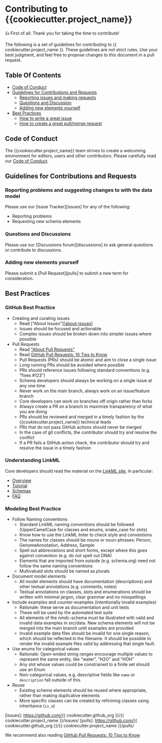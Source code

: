 # Contributing to {{cookiecutter.project_name}}

:+1: First of all: Thank you for taking the time to contribute!

The following is a set of guidelines for contributing to
{{ cookiecutter.project_name }}. These guidelines are not strict rules.
Use your best judgment, and feel free to propose changes to this document
in a pull request.

## Table Of Contents

* [Code of Conduct](#code-of-conduct)
* [Guidelines for Contributions and Requests](#contributions)
  * [Reporting issues and making requests](#reporting-issues)
  * [Questions and Discussion](#questions-and-discussion)
  * [Adding new elements yourself](#adding-elements)
* [Best Practices](#best-practices)
  * [How to write a great issue](#great-issues)
  * [How to create a great pull/merge request](#great-pulls)

<a id="code-of-conduct"></a>

## Code of Conduct

The {{cookiecutter.project_name}} team strives to create a
welcoming environment for editors, users and other contributors.
Please carefully read our [Code of Conduct](CODE_OF_CONDUCT.md).

<a id="contributions"></a>

## Guidelines for Contributions and Requests

<a id="reporting-issues"></a>

### Reporting problems and suggesting changes to with the data model

Please use our [Issue Tracker][issues] for any of the following:

- Reporting problems
- Requesting new schema elements

<a id="questions-and-discussions"></a>

### Questions and Discussions

Please use our [Discussions forum][discussions] to ask general questions or contribute to discussions.

<a id="adding-elements"></a>

### Adding new elements yourself

Please submit a [Pull Request][pulls] to submit a new term for consideration.

<a id="best-practices"></a>

## Best Practices

<a id="great-issues"></a>

### GitHub Best Practice

- Creating and curating issues
    - Read ["About Issues"][[about-issues]]
    - Issues should be focused and actionable
    - Complex issues should be broken down into simpler issues where possible
- Pull Requests
    - Read ["About Pull Requests"][about-pulls]
    - Read [GitHub Pull Requests: 10 Tips to Know](https://blog.mergify.com/github-pull-requests-10-tips-to-know/)
    - Pull Requests (PRs) should be atomic and aim to close a single issue
    - Long running PRs should be avoided where possible
    - PRs should reference issues following standard conventions (e.g. “fixes #123”)
    - Schema developers should always be working on a single issue at any one time
    - Never work on the main branch, always work on an issue/feature branch
    - Core developers can work on branches off origin rather than forks
    - Always create a PR on a branch to maximize transparency of what you are doing
    - PRs should be reviewed and merged in a timely fashion by the {{cookiecutter.project_name}} technical leads
    - PRs that do not pass GitHub actions should never be merged
    - In the case of git conflicts, the contributor should try and resolve the conflict
    - If a PR fails a GitHub action check, the contributor should try and resolve the issue in a timely fashion

### Understanding LinkML

Core developers should read the material on the [LinkML site](https://linkml.io/linkml), in particular:

- [Overview](https://linkml.io/linkml/intro/overview.html)
- [Tutorial](https://linkml.io/linkml/intro/tutorial.html)
- [Schemas](https://linkml.io/linkml/schemas/index.html)
- [FAQ](https://linkml.io/linkml/faq/index.html)

### Modeling Best Practice

- Follow Naming conventions
    - Standard LinkML naming conventions should be followed (UpperCamelCase for classes and enums, snake_case for slots)
    - Know how to use the LinkML linter to check style and conventions
    - The names for classes should be nouns or noun-phrases: Person, GenomeAnnotation, Address, Sample
    - Spell out abbreviations and short forms, except where this goes against convention (e.g. do not spell out DNA)
    - Elements that are imported from outside (e.g. schema.org) need not follow the same naming conventions
    - Multivalued slots should be named as plurals
- Document model elements
    - All model elements should have documentation (descriptions) and other textual annotations (e.g. comments, notes)
    - Textual annotations on classes, slots and enumerations should be written with minimal jargon, clear grammar and no misspellings
- Include examples and counter-examples (intentionally invalid examples)
    - Rationale: these serve as documentation and unit tests
    - These will be used by the automated test suite
    - All elements of the nmdc-schema must be illustrated with valid and invalid data examples in src/data. New schema elements will not be merged into the main branch until examples are provided
    - Invalid example data files should be invalid for one single reason, which should be reflected in the filename. It should be possible to render the invalid example files valid by addressing that single fault.
- Use enums for categorical values
    - Rationale: Open-ended string ranges encourage multiple values to represent the same entity, like “water”, “H2O” and “HOH”
    - Any slot whose values could be constrained to a finite set should use an Enum
    - Non-categorical values, e.g. descriptive fields like `name` or `description` fall outside of this.
- Reuse
    - Existing scheme elements should be reused where appropriate, rather than making duplicative elements
    - More specific classes can be created by refinining classes using inheritance (`is_a`)

[about-branches]: https://docs.github.com/en/pull-requests/collaborating-with-pull-requests/proposing-changes-to-your-work-with-pull-requests/about-branches
[about-issues]: https://docs.github.com/en/issues/tracking-your-work-with-issues/about-issues
[about-pulls]: https://docs.github.com/en/pull-requests/collaborating-with-pull-requests/proposing-changes-to-your-work-with-pull-requests/about-pull-requests
[issues]: https://github.com/{{ cookiecutter.github_org }}/{{ cookiecutter.project_name }}/issues/
[pulls]: https://github.com/{{ cookiecutter.github_org }}/{{ cookiecutter.project_name }}/pulls/

We recommend also reading [GitHub Pull Requests: 10 Tips to Know](https://blog.mergify.com/github-pull-requests-10-tips-to-know/)
